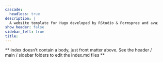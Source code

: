 ```yaml
---
cascade:
  headless: true
description: |
  A website template for Hugo developed by RStudio & Formspree and available for free.
show_header: false
sidebar_left: true
title: 
---
```


** index doesn't contain a body, just front matter above.
See the header / main / sidebar folders to edit the index.md files **
